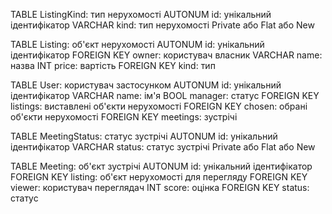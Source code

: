 TABLE ListingKind: тип нерухомості
  AUTONUM id: унікальний ідентифікатор
  VARCHAR kind: тип нерухомості Private або Flat або New

TABLE Listing: об'єкт нерухомості
  AUTONUM id: унікальний ідентифікатор
  FOREIGN KEY owner: користувач власник
  VARCHAR name: назва
  INT price: вартість
  FOREIGN KEY kind: тип

TABLE User: користувач застосунком
  AUTONUM id: унікальний ідентифікатор
  VARCHAR name: ім'я
  BOOL manager: статус
  FOREIGN KEY listings: виставлені об'єкти нерухомості
  FOREIGN KEY chosen: обрані об'єкти нерухомості
  FOREIGN KEY meetings: зустрічі

TABLE MeetingStatus: статус зустрічі
  AUTONUM id: унікальний ідентифікатор
  VARCHAR status: статус зустрічі Private або Flat або New

TABLE Meeting: об'єкт зустрічі
  AUTONUM id: унікальний ідентифікатор
  FOREIGN KEY listing: об'єкт нерухомості для перегляду
  FOREIGN KEY viewer: користувач переглядач
  INT score: оцінка
  FOREIGN KEY status: статус